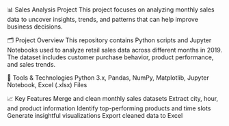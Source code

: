 📊 Sales Analysis Project
This project focuses on analyzing monthly sales data to uncover insights, trends, and patterns that can help improve business decisions.

🗂️ Project Overview
This repository contains Python scripts and Jupyter Notebooks used to analyze retail sales data across different months in 2019. The dataset includes customer purchase behavior, product performance, and sales trends.

🧰 Tools & Technologies
Python 3.x,
Pandas,
NumPy,
Matplotlib,
Jupyter Notebook,
Excel (.xlsx) Files

📈 Key Features
Merge and clean monthly sales datasets
Extract city, hour, and product information
Identify top-performing products and time slots
Generate insightful visualizations
Export cleaned data to Excel


